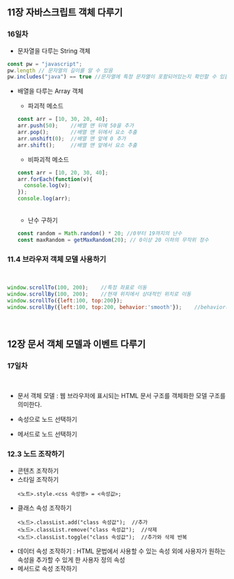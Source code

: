 ## 11장 자바스크립트 객체 다루기   
      
### 16일차  
    

* 문자열을 다루는 String 객체   
```javascript
const pw = "javascript";
pw.length // 문자열의 길이를 알 수 있음
pw.includes("java") == true //문자열에 특정 문자열이 포함되어있는지 확인할 수 있음
```   
* 배열을 다루는 Array 객체
  * 파괴적 메소드    
  ```javascript
  const arr = [10, 30, 20, 40];
  arr.push(50);    //배열 맨 뒤에 50을 추가
  arr.pop();       //배열 맨 뒤에서 요소 추출
  arr.unshift(0);  //배열 맨 앞에 0 추가
  arr.shift();     //배열 맨 앞에서 요소 추출
  ```
  * 비파괴적 메소드    
  ```javascript
  const arr = [10, 20, 30, 40];
  arr.forEach(function(v){
    console.log(v);
  });
  console.log(arr);
  ```
  <br>

  * 난수 구하기
  ```javascript
  const random = Math.random() * 20; //0부터 19까지의 난수
  const maxRandom = getMaxRandom(20); // 0이상 20 이하의 무작위 정수
  ```

### 11.4 브라우저 객체 모델 사용하기
<br>

```javascript
window.scrollTo(100, 200);    //특정 좌표로 이동
window.scrollBy(100, 200);    //현재 위치에서 상대적인 위치로 이동
window.scrollTo({left:100, top:200});    
window.scrollBy({left:100, top:200, behavior:'smooth'});    //behavior의 smooth 값은 IE, 사파리 웹 브라우저에서는 지원X   
```
<br>

## 12장 문서 객체 모델과 이벤트 다루기   

### 17일차   
<br>

* 문서 객체 모델 : 웹 브라우저에 표시되는 HTML 문서 구조를 객체화한 모델 구조를 의미한다.
      
     
* 속성으로 노드 선택하기
* 메서드로 노드 선택하기


### 12.3 노드 조작하기   


* 콘텐츠 조작하기
* 스타일 조작하기
  ```
  <노트>.style.<css 속성명> = <속성값>;
  ```
* 클래스 속성 조작하기
  ```
  <노드>.classList.add("class 속성값");  //추가
  <노드>.classList.remove("class 속성값");  //삭제
  <노드>.classList.toggle("class 속성값");  //추가와 삭제 반복
  ```
* 데이터 속성 조작하기  : HTML 문법에서 사용할 수 있는 속성 외에 사용자가 원하는 속성을 추가할 수 있게 한 사용자 정의 속성
* 메서드로 속성 조작하기
